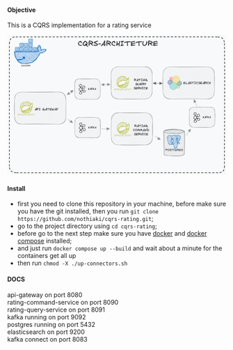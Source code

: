 #### Objective

This is a CQRS implementation for a rating service

![project-architeture](ARCHITETURE.png)

#### Install

- first you need to clone this repository in your machine, before make sure you have the git
installed, then you run `git clone https://github.com/nothiaki/cqrs-rating.git`;
- go to the project directory using `cd cqrs-rating`;
- before go to the next step make sure you have [docker](https://www.docker.com/) and
[docker compose](https://docs.docker.com/compose/) installed;
- and just run `docker compose up --build` and wait about a minute for the containers get all up
- then run `chmod -X ./up-connectors.sh`

#### DOCS

api-gateway on port 8080<br>
rating-command-service on port 8090<br>
rating-query-service on port 8091<br>
kafka running on port 9092<br>
postgres running on port 5432<br>
elasticsearch on port 9200<br>
kafka connect on port 8083<br>
